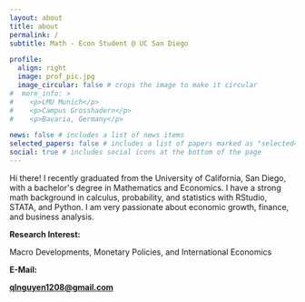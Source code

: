 ```yaml
---
layout: about
title: about
permalink: /
subtitle: Math - Econ Student @ UC San Diego

profile:
  align: right
  image: prof_pic.jpg
  image_circular: false # crops the image to make it circular
#  more_info: >
#    <p>LMU Munich</p>
#    <p>Campus Grosshadern</p>
#    <p>Bavaria, Germany</p>

news: false # includes a list of news items
selected_papers: false # includes a list of papers marked as "selected={true}"
social: true # includes social icons at the bottom of the page
---
```


Hi there! I recently graduated from the University of California, San Diego, with a bachelor's degree in Mathematics and Economics. I have a strong math background in calculus, probability, and statistics with RStudio, STATA, and Python. I am very passionate about economic growth, finance, and business analysis. 

<p><b>Research Interest: </b></p>
Macro Developments, Monetary Policies, and International Economics


<p><b>E-Mail:
  
  [qlnguyen1208@gmail.com](mailto:qlnguyen1208@gmail.com) </b></p>


